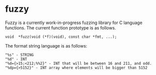 # fuzzy
Fuzzy is a currently work-in-progress fuzzing library for C language functions. The current function prototype is as follows.
```
void  *fuzz(void (*f)(void), const char *fmt, ...);
```
The format string language is as follows:
```
"%s" - STRING
"%d" - INT
"%d={>15;<212;%%2}" - INT that will be between 16 and 211, and odd.
"%dp={>5152}" - INT array where elements will be bigger than 5152
```
